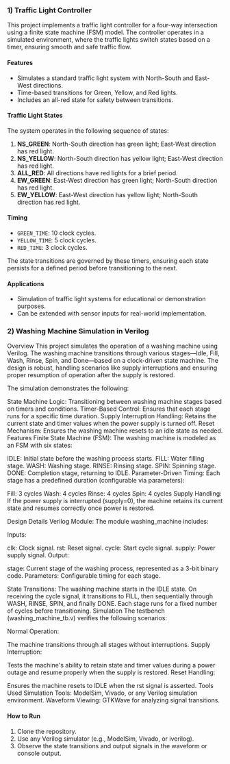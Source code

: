 ### 1) Traffic Light Controller

This project implements a traffic light controller for a four-way intersection using a finite state machine (FSM) model. The controller operates in a simulated environment, where the traffic lights switch states based on a timer, ensuring smooth and safe traffic flow.

#### Features
- Simulates a standard traffic light system with North-South and East-West directions.
- Time-based transitions for Green, Yellow, and Red lights.
- Includes an all-red state for safety between transitions.

#### Traffic Light States
The system operates in the following sequence of states:
1. **NS_GREEN**: North-South direction has green light; East-West direction has red light.
2. **NS_YELLOW**: North-South direction has yellow light; East-West direction has red light.
3. **ALL_RED**: All directions have red lights for a brief period.
4. **EW_GREEN**: East-West direction has green light; North-South direction has red light.
5. **EW_YELLOW**: East-West direction has yellow light; North-South direction has red light.

#### Timing
- `GREEN_TIME`: 10 clock cycles.
- `YELLOW_TIME`: 5 clock cycles.
- `RED_TIME`: 3 clock cycles.

The state transitions are governed by these timers, ensuring each state persists for a defined period before transitioning to the next.

#### Applications
- Simulation of traffic light systems for educational or demonstration purposes.
- Can be extended with sensor inputs for real-world implementation.

### 2) Washing Machine Simulation in Verilog
Overview
This project simulates the operation of a washing machine using Verilog. The washing machine transitions through various stages—Idle, Fill, Wash, Rinse, Spin, and Done—based on a clock-driven state machine. The design is robust, handling scenarios like supply interruptions and ensuring proper resumption of operation after the supply is restored.

The simulation demonstrates the following:

State Machine Logic: Transitioning between washing machine stages based on timers and conditions.
Timer-Based Control: Ensures that each stage runs for a specific time duration.
Supply Interruption Handling: Retains the current state and timer values when the power supply is turned off.
Reset Mechanism: Ensures the washing machine resets to an idle state as needed.
Features
Finite State Machine (FSM):
The washing machine is modeled as an FSM with six states:

IDLE: Initial state before the washing process starts.
FILL: Water filling stage.
WASH: Washing stage.
RINSE: Rinsing stage.
SPIN: Spinning stage.
DONE: Completion stage, returning to IDLE.
Parameter-Driven Timing:
Each stage has a predefined duration (configurable via parameters):

Fill: 3 cycles
Wash: 4 cycles
Rinse: 4 cycles
Spin: 4 cycles
Supply Handling:
If the power supply is interrupted (supply=0), the machine retains its current state and resumes correctly once power is restored.

Design Details
Verilog Module:
The module washing_machine includes:

Inputs:

clk: Clock signal.
rst: Reset signal.
cycle: Start cycle signal.
supply: Power supply signal.
Output:

stage: Current stage of the washing process, represented as a 3-bit binary code.
Parameters:
Configurable timing for each stage.

State Transitions:
The washing machine starts in the IDLE state.
On receiving the cycle signal, it transitions to FILL, then sequentially through WASH, RINSE, SPIN, and finally DONE.
Each stage runs for a fixed number of cycles before transitioning.
Simulation
The testbench (washing_machine_tb.v) verifies the following scenarios:

Normal Operation:

The machine transitions through all stages without interruptions.
Supply Interruption:

Tests the machine's ability to retain state and timer values during a power outage and resume properly when the supply is restored.
Reset Handling:

Ensures the machine resets to IDLE when the rst signal is asserted.
Tools Used
Simulation Tools: ModelSim, Vivado, or any Verilog simulation environment.
Waveform Viewing: GTKWave for analyzing signal transitions.

#### How to Run
1. Clone the repository.
2. Use any Verilog simulator (e.g., ModelSim, Vivado, or iverilog).
3. Observe the state transitions and output signals in the waveform or console output.



